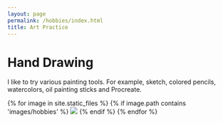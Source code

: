 ```yaml
---
layout: page
permalink: /hobbies/index.html
title: Art Practice
---
```


# Hand Drawing

I like to try various painting tools. For example, sketch, colored pencils, watercolors, oil painting sticks and Procreate.

<div class="third">
{% for image in site.static_files %}
    {% if image.path contains 'images/hobbies' %}
        <img src="{{ site.baseurl }}{{ image.path }}" >
    {% endif %}
{% endfor %}
</div>
